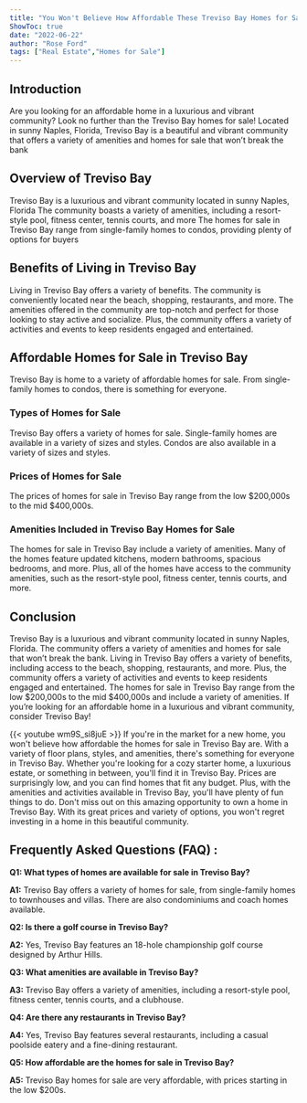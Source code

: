 ```yaml
---
title: "You Won't Believe How Affordable These Treviso Bay Homes for Sale Are!"
ShowToc: true 
date: "2022-06-22"
author: "Rose Ford" 
tags: ["Real Estate","Homes for Sale"]
---
```

## Introduction 
Are you looking for an affordable home in a luxurious and vibrant community? Look no further than the Treviso Bay homes for sale! Located in sunny Naples, Florida, Treviso Bay is a beautiful and vibrant community that offers a variety of amenities and homes for sale that won’t break the bank 

## Overview of Treviso Bay
Treviso Bay is a luxurious and vibrant community located in sunny Naples, Florida The community boasts a variety of amenities, including a resort-style pool, fitness center, tennis courts, and more The homes for sale in Treviso Bay range from single-family homes to condos, providing plenty of options for buyers

## Benefits of Living in Treviso Bay
Living in Treviso Bay offers a variety of benefits. The community is conveniently located near the beach, shopping, restaurants, and more. The amenities offered in the community are top-notch and perfect for those looking to stay active and socialize. Plus, the community offers a variety of activities and events to keep residents engaged and entertained. 

## Affordable Homes for Sale in Treviso Bay
Treviso Bay is home to a variety of affordable homes for sale. From single-family homes to condos, there is something for everyone. 

### Types of Homes for Sale
Treviso Bay offers a variety of homes for sale. Single-family homes are available in a variety of sizes and styles. Condos are also available in a variety of sizes and styles. 

### Prices of Homes for Sale
The prices of homes for sale in Treviso Bay range from the low $200,000s to the mid $400,000s. 

### Amenities Included in Treviso Bay Homes for Sale
The homes for sale in Treviso Bay include a variety of amenities. Many of the homes feature updated kitchens, modern bathrooms, spacious bedrooms, and more. Plus, all of the homes have access to the community amenities, such as the resort-style pool, fitness center, tennis courts, and more. 

## Conclusion
Treviso Bay is a luxurious and vibrant community located in sunny Naples, Florida. The community offers a variety of amenities and homes for sale that won’t break the bank. Living in Treviso Bay offers a variety of benefits, including access to the beach, shopping, restaurants, and more. Plus, the community offers a variety of activities and events to keep residents engaged and entertained. The homes for sale in Treviso Bay range from the low $200,000s to the mid $400,000s and include a variety of amenities. If you’re looking for an affordable home in a luxurious and vibrant community, consider Treviso Bay!

{{< youtube wm9S_si8juE >}} 
If you're in the market for a new home, you won't believe how affordable the homes for sale in Treviso Bay are. With a variety of floor plans, styles, and amenities, there's something for everyone in Treviso Bay. Whether you're looking for a cozy starter home, a luxurious estate, or something in between, you'll find it in Treviso Bay. Prices are surprisingly low, and you can find homes that fit any budget. Plus, with the amenities and activities available in Treviso Bay, you'll have plenty of fun things to do. Don't miss out on this amazing opportunity to own a home in Treviso Bay. With its great prices and variety of options, you won't regret investing in a home in this beautiful community.

## Frequently Asked Questions (FAQ) :
**Q1: What types of homes are available for sale in Treviso Bay?**

**A1:** Treviso Bay offers a variety of homes for sale, from single-family homes to townhouses and villas. There are also condominiums and coach homes available.

**Q2: Is there a golf course in Treviso Bay?**

**A2:** Yes, Treviso Bay features an 18-hole championship golf course designed by Arthur Hills.

**Q3: What amenities are available in Treviso Bay?**

**A3:** Treviso Bay offers a variety of amenities, including a resort-style pool, fitness center, tennis courts, and a clubhouse.

**Q4: Are there any restaurants in Treviso Bay?**

**A4:** Yes, Treviso Bay features several restaurants, including a casual poolside eatery and a fine-dining restaurant.

**Q5: How affordable are the homes for sale in Treviso Bay?**

**A5:** Treviso Bay homes for sale are very affordable, with prices starting in the low $200s.




